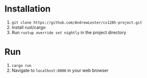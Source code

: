 # Installation
1. `git clone https://github.com/AndrewLester/cs128h-project.git`
2. Install rust/cargo
3. Run `rustup override set nightly` in the project directory

# Run
1. `cargo run`
2. Navigate to `localhost:8000` in your web browser
